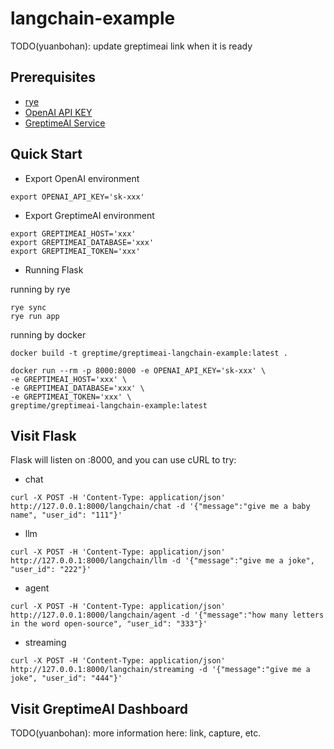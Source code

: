 # langchain-example

TODO(yuanbohan): update greptimeai link when it is ready

## Prerequisites

- [rye][rye]
- [OpenAI API KEY][openai]
- [GreptimeAI Service][greptimeai]

## Quick Start

- Export OpenAI environment

```shell
export OPENAI_API_KEY='sk-xxx'
```

- Export GreptimeAI environment

```shell
export GREPTIMEAI_HOST='xxx'
export GREPTIMEAI_DATABASE='xxx'
export GREPTIMEAI_TOKEN='xxx'
```

- Running Flask

running by rye
```shell
rye sync
rye run app
```

running by docker
```
docker build -t greptime/greptimeai-langchain-example:latest .

docker run --rm -p 8000:8000 -e OPENAI_API_KEY='sk-xxx' \
-e GREPTIMEAI_HOST='xxx' \
-e GREPTIMEAI_DATABASE='xxx' \
-e GREPTIMEAI_TOKEN='xxx' \
greptime/greptimeai-langchain-example:latest
```
## Visit Flask

Flask will listen on :8000, and you can use cURL to try:

- chat
```shell
curl -X POST -H 'Content-Type: application/json' http://127.0.0.1:8000/langchain/chat -d '{"message":"give me a baby name", "user_id": "111"}'
```

- llm
```shell
curl -X POST -H 'Content-Type: application/json' http://127.0.0.1:8000/langchain/llm -d '{"message":"give me a joke", "user_id": "222"}'
```

- agent
```shell
curl -X POST -H 'Content-Type: application/json' http://127.0.0.1:8000/langchain/agent -d '{"message":"how many letters in the word open-source", "user_id": "333"}'
```

- streaming
```shell
curl -X POST -H 'Content-Type: application/json' http://127.0.0.1:8000/langchain/streaming -d '{"message":"give me a joke", "user_id": "444"}'
```

## Visit GreptimeAI Dashboard

TODO(yuanbohan): more information here: link, capture, etc.

[rye]: https://rye-up.com/guide/installation/
[greptimeai]: https://console.greptime.cloud/ai
[openai]: https://platform.openai.com/account/api-keys
